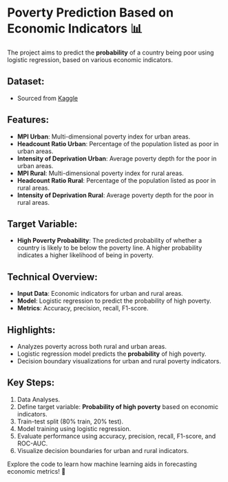 # Poverty Prediction Based on Economic Indicators 📊

The project aims to predict the **probability** of a country being poor using logistic regression, based on various economic indicators.

## Dataset:
- Sourced from [Kaggle](https://www.kaggle.com/datasets/ophi/mpi)

## Features:
- **MPI Urban**: Multi-dimensional poverty index for urban areas.
- **Headcount Ratio Urban**: Percentage of the population listed as poor in urban areas.
- **Intensity of Deprivation Urban**: Average poverty depth for the poor in urban areas.
- **MPI Rural**: Multi-dimensional poverty index for rural areas.
- **Headcount Ratio Rural**: Percentage of the population listed as poor in rural areas.
- **Intensity of Deprivation Rural**: Average poverty depth for the poor in rural areas.

## Target Variable:
- **High Poverty Probability**: The predicted probability of whether a country is likely to be below the poverty line. A higher probability indicates a higher likelihood of being in poverty.

## Technical Overview:
- **Input Data**: Economic indicators for urban and rural areas.
- **Model**: Logistic regression to predict the probability of high poverty.
- **Metrics**: Accuracy, precision, recall, F1-score.

## Highlights:
- Analyzes poverty across both rural and urban areas.
- Logistic regression model predicts the **probability** of high poverty.
- Decision boundary visualizations for urban and rural poverty indicators.

## Key Steps:
1. Data Analyses.
2. Define target variable: **Probability of high poverty** based on economic indicators.
3. Train-test split (80% train, 20% test).
4. Model training using logistic regression.
5. Evaluate performance using accuracy, precision, recall, F1-score, and ROC-AUC.
6. Visualize decision boundaries for urban and rural indicators.

Explore the code to learn how machine learning aids in forecasting economic metrics! 🚀
